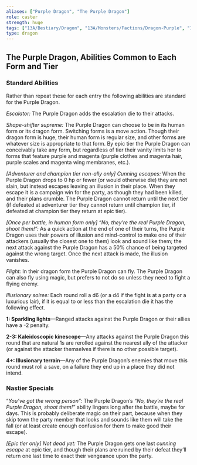 ```yaml
---
aliases: ["Purple Dragon", "The Purple Dragon"]
role: caster
strength: huge
tags: ["13A/Bestiary/Dragon", "13A/Monsters/Factions/Dragon-Purple", "13A/Monsters/Type/Caster", "13A/Monsters/Strength/triple", "13A'Monsters/Factions/Dragon-Purple"]
type: dragon
---
```


## The Purple Dragon, Abilities Common to Each Form and Tier

### Standard Abilities

Rather than repeat these for each entry the following abilities are standard for the Purple Dragon.

*Escalator:* The Purple Dragon adds the escalation die to their attacks.

*Shape-shifter supreme:* The Purple Dragon can choose to be in its human form or its dragon form. Switching forms is a move action. Though their dragon form is huge, their human form is regular size, and other forms are whatever size is appropriate to that form. By epic tier the Purple Dragon can conceivably take any form, but regardless of tier their vanity limits her to forms that feature purple and magenta (purple clothes and magenta hair, purple scales and magenta wing membranes, etc.).

*[Adventurer and champion tier non-ally only] Cunning escapes:* When the Purple Dragon drops to 0 hp or fewer (or would otherwise die) they are not slain, but instead escapes leaving an illusion in their place. When they escape it is a campaign win for the party, as though they had been killed, and their plans crumble. The Purple Dragon cannot return until the next tier (if defeated at adventurer tier they cannot return until champion tier, if defeated at champion tier they return at epic tier).

*[Once per battle, in human form only] “No, they’re the real Purple Dragon, shoot them!”:* As a quick action at the end of one of their turns, the Purple Dragon uses their powers of illusion and mind-control to make one of their attackers (usually the closest one to them) look and sound like them; the next attack against the Purple Dragon has a 50% chance of being targeted against the wrong target. Once the next attack is made, the illusion vanishes.

*Flight:* In their dragon form the Purple Dragon can fly. The Purple Dragon can also fly using magic, but prefers to not do so unless they need to fight a flying enemy.

*Illusionary soiree:* Each round roll a d6 (or a d4 if the fight is at a party or a luxurious lair), if it is equal to or less than the escalation die it has the following effect.

**1: Sparkling lights**—Ranged attacks against the Purple Dragon or their allies have a -2 penalty.

**2-3: Kaleidoscopic kinescope**—Any attacks against the Purple Dragon this round that are natural 1s are rerolled against the nearest ally of the attacker (or against the attacker themselves if there is no other possible target).

**4+: Illusionary terrain**—Any of the Purple Dragon’s enemies that move this round must roll a save, on a failure they end up in a place they did not intend.

### Nastier Specials

“*You’ve got the wrong person”:* The Purple Dragon’s *“No, they’re the real Purple Dragon, shoot them!”* ability lingers long after the battle, maybe for days. This is probably deliberate magic on their part, because when they skip town the party member that looks and sounds like them will take the fall (or at least create enough confusion for them to make good their escape).

*[Epic tier only] Not dead yet:* The Purple Dragon gets one last *cunning escape* at epic tier, and though their plans are ruined by their defeat they’ll return one last time to exact their vengeance upon the party.

